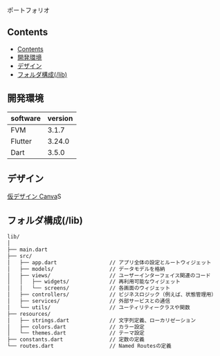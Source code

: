 ポートフォリオ

## Contents

- [Contents](#contents)
- [開発環境](#開発環境)
- [デザイン](#デザイン)
- [フォルダ構成(/lib)](#フォルダ構成lib)

## 開発環境

|software|version|
|-|-|
|FVM|3.1.7|
|Flutter|3.24.0|
|Dart|3.5.0|

## デザイン

[仮デザイン Canva](https://www.canva.com/design/DAGMej9L4ds/AmDj4GhkiIp_fvC_WTEKmg/edit?utm_content=DAGMej9L4ds&utm_campaign=designshare&utm_medium=link2&utm_source=sharebutton)S

## フォルダ構成(/lib)

```bash
lib/
│
├── main.dart
├── src/
│   ├── app.dart                 // アプリ全体の設定とルートウィジェット
│   ├── models/                  // データモデルを格納
│   ├── views/                   // ユーザーインターフェイス関連のコード
│   │   ├── widgets/             // 再利用可能なウィジェット
│   │   └── screens/             // 各画面のウィジェット
│   ├── controllers/             // ビジネスロジック（例えば、状態管理用）
│   ├── services/                // 外部サービスとの通信
│   └── utils/                   // ユーティリティークラスや関数
├── resources/
│   ├── strings.dart             // 文字列定義、ローカリゼーション
│   ├── colors.dart              // カラー設定
│   └── themes.dart              // テーマ設定
├── constants.dart               // 定数の定義
└── routes.dart                  // Named Routesの定義
```
